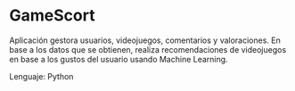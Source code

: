 # GameScort
Aplicación gestora usuarios, videojuegos, comentarios y valoraciones. En base a los datos que se obtienen, realiza recomendaciones de videojuegos en base a los gustos del usuario usando Machine Learning.

Lenguaje: Python
